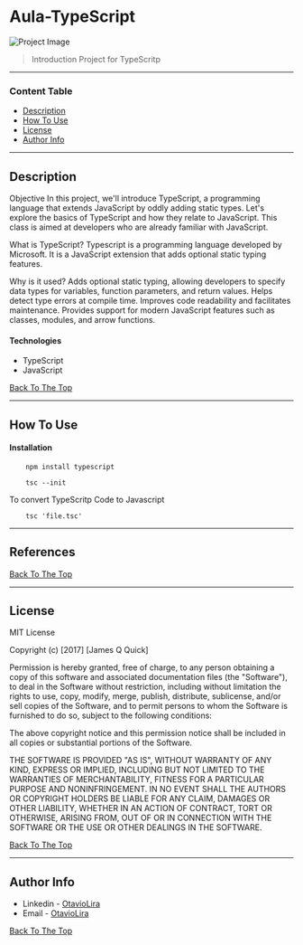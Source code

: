 # Aula-TypeScript

![Project Image]([project-image-url](https://media.dev.to/cdn-cgi/image/width=1000,height=420,fit=cover,gravity=auto,format=auto/https%3A%2F%2Fdev-to-uploads.s3.amazonaws.com%2Fuploads%2Farticles%2F0mrmucemyb2p06hcxa5c.png))

> Introduction Project for TypeScritp

---

### Content Table

- [Description](#description)
- [How To Use](#how-to-use)
- [License](#license)
- [Author Info](#author-info)

---

## Description

Objective 
In this project, we'll introduce TypeScript, a programming language that extends JavaScript by oddly adding static types. Let's explore the basics of TypeScript and how they relate to JavaScript. This class is aimed at developers who are already familiar with JavaScript.

What is TypeScript?
Typescript is a programming language developed by Microsoft.
It is a JavaScript extension that adds optional static typing features.

Why is it used?
Adds optional static typing, allowing developers to specify data types for variables, function parameters, and return values.
Helps detect type errors at compile time.
Improves code readability and facilitates maintenance.
Provides support for modern JavaScript features such as classes, modules, and arrow functions.

#### Technologies

- TypeScript
- JavaScript

[Back To The Top](#Aula-TypeScript)

---

## How To Use

#### Installation

```
    npm install typescript
```
```
    tsc --init
```

To convert TypeScritp Code to Javascript
```
    tsc 'file.tsc'
```

---

## References
[Back To The Top](#Aula-TypeScript)

---

## License

MIT License

Copyright (c) [2017] [James Q Quick]

Permission is hereby granted, free of charge, to any person obtaining a copy
of this software and associated documentation files (the "Software"), to deal
in the Software without restriction, including without limitation the rights
to use, copy, modify, merge, publish, distribute, sublicense, and/or sell
copies of the Software, and to permit persons to whom the Software is
furnished to do so, subject to the following conditions:

The above copyright notice and this permission notice shall be included in all
copies or substantial portions of the Software.

THE SOFTWARE IS PROVIDED "AS IS", WITHOUT WARRANTY OF ANY KIND, EXPRESS OR
IMPLIED, INCLUDING BUT NOT LIMITED TO THE WARRANTIES OF MERCHANTABILITY,
FITNESS FOR A PARTICULAR PURPOSE AND NONINFRINGEMENT. IN NO EVENT SHALL THE
AUTHORS OR COPYRIGHT HOLDERS BE LIABLE FOR ANY CLAIM, DAMAGES OR OTHER
LIABILITY, WHETHER IN AN ACTION OF CONTRACT, TORT OR OTHERWISE, ARISING FROM,
OUT OF OR IN CONNECTION WITH THE SOFTWARE OR THE USE OR OTHER DEALINGS IN THE
SOFTWARE.

[Back To The Top](#Aula-TypeScript)

---

## Author Info

- Linkedin - [OtavioLira](https://www.linkedin.com/in/otavioliraneves/)
- Email - [OtavioLira](otavioliraneves@gmail.com)

[Back To The Top](#Aula-TypeScript)
